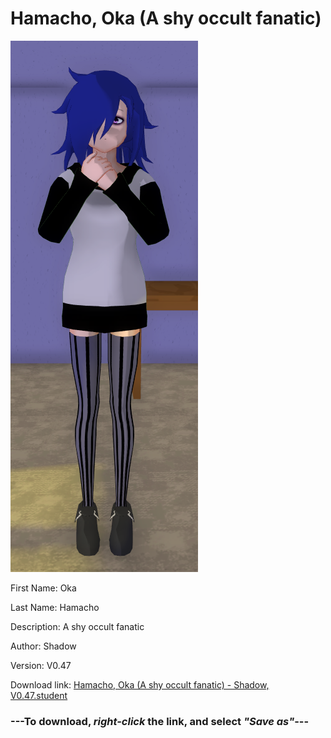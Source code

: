 # Hamacho, Oka (A shy occult fanatic)

<img src = "https://raw.githubusercontent.com/Arbiter1223/Daigaku-Gurashi-Custom-Students/master/Students/Files/Hamacho%2C%20Oka%20(A%20shy%20occult%20fanatic).png">

First Name: Oka

Last Name: Hamacho

Description: A shy occult fanatic

Author: Shadow

Version: V0.47

Download link: <a href="https://raw.githubusercontent.com/Arbiter1223/Daigaku-Gurashi-Custom-Students/master/Students/Files/Hamacho%2C%20Oka%20(A%20shy%20occult%20fanatic)%20-%20Shadow%2C%20V0.47.student">Hamacho, Oka (A shy occult fanatic) - Shadow, V0.47.student</a>

### ---**To download, _right-click_ the link, and select _"Save as"_**---
